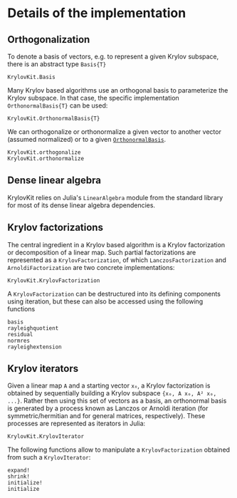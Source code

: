 # Details of the implementation

## Orthogonalization
To denote a basis of vectors, e.g. to represent a given Krylov subspace, there is an
abstract type `Basis{T}`
```@docs
KrylovKit.Basis
```

Many Krylov based algorithms use an orthogonal basis to parameterize the Krylov subspace. In
that case, the specific implementation `OrthonormalBasis{T}` can be used:
```@docs
KrylovKit.OrthonormalBasis{T}
```

We can orthogonalize or orthonormalize a given vector to another vector (assumed normalized)
or to a given [`OrthonormalBasis`](@ref).
```@docs
KrylovKit.orthogonalize
KrylovKit.orthonormalize
```

## Dense linear algebra

KrylovKit relies on Julia's `LinearAlgebra` module from the standard library for most of its
dense linear algebra dependencies.

## Krylov factorizations
The central ingredient in a Krylov based algorithm is a Krylov factorization or
decomposition of a linear map. Such partial factorizations are represented as a
`KrylovFactorization`, of which `LanczosFactorization` and `ArnoldiFactorization` are two
concrete implementations:
```@docs
KrylovKit.KrylovFactorization
```
A `KrylovFactorization` can be destructured into its defining components using iteration,
but these can also be accessed using the following functions
```@docs
basis
rayleighquotient
residual
normres
rayleighextension
```

## Krylov iterators
Given a linear map ``A`` and a starting vector ``x₀``, a Krylov factorization is obtained
by sequentially building a Krylov subspace ``{x₀, A x₀, A² x₀, ...}``. Rather then using
this set of vectors as a basis, an orthonormal basis is generated by a process known as
Lanczos or Arnoldi iteration (for symmetric/hermitian and for general matrices,
respectively). These processes are represented as iterators in Julia:
```@docs
KrylovKit.KrylovIterator
```
The following functions allow to manipulate a `KrylovFactorization` obtained from such a
`KrylovIterator`:

```@docs
expand!
shrink!
initialize!
initialize
```
